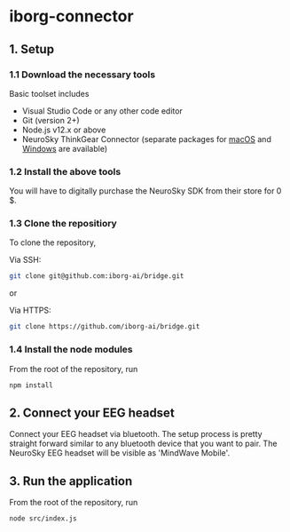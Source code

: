 # iborg-connector

## 1. Setup

### 1.1 Download the necessary tools

Basic toolset includes
- Visual Studio Code or any other code editor
- Git (version 2+)
- Node.js v12.x or above
- NeuroSky ThinkGear Connector (separate packages for [macOS](http://store.neurosky.com/products/mac-developer-tools-4-0) and [Windows](http://store.neurosky.com/products/pc-developer-tools-4-0) are available)

### 1.2 Install the above tools

You will have to digitally purchase the NeuroSky SDK from their store for 0 $.

### 1.3 Clone the repositiory
To clone the repository,

Via SSH:
```bash
git clone git@github.com:iborg-ai/bridge.git
```

or

Via HTTPS:
```bash
git clone https://github.com/iborg-ai/bridge.git
```

### 1.4 Install the node modules

From the root of the repository, run

```bash
npm install
```

## 2. Connect your EEG headset

Connect your EEG headset via bluetooth. The setup process is pretty straight forward similar to any bluetooth device that you want to pair. The NeuroSky EEG headset will be visible as 'MindWave Mobile'.

## 3. Run the application

From the root of the repository, run
```bash
node src/index.js
```
